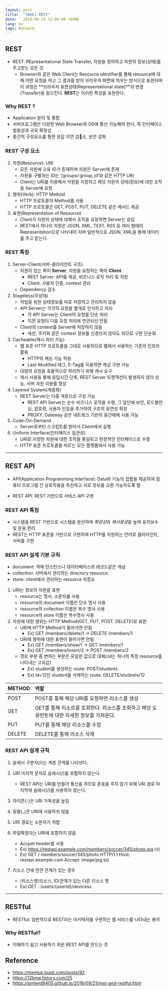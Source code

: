 ```yaml
---
layout: post
title:  "[Web] REST"
date:   2019-06-23 12:00:00 +0900
lang: ko
tags: Backend
---
```

## REST ##

* REST: REpresentational State Transfer, 자원을 정의하고 자원의 정보(상태)를 주고받는 모든 것
    - Browser와 같은 Web Client는 Resource identifier를 통해 resource에 대해 어떤 요청을 하고 그 결과를 받아 브라우저 화면에 띄우는 방식으로 표현되며 이 과정은 **브라우저 표현상태(Representational state)**의 변경(Transfer)을 일으킨다. **REST**는 이러한 특성을 표현한다.

### Why REST ? ###
* Application 분리 및 통합
* 서버프로그램은 다양한 Web Browser와 OS에 통신 가능해야 한다, 즉 인터페이스 범용성과 규모 확장성
* 중간적 구성요소를 통한 응답 지연 감소, 보안 강화

### REST 구성 요소 ###
1. 자원(Resource): URI
    * 모든 자원에 고유 ID가 존재하며 자원은 Server에 존재
    * 자원을 구별하는 ID는  ‘/groups/:group_id’와 같은 HTTP URI
    * Client는 URI를 이용해서 자원을 지정하고 해당 자원의 상태(정보)에 대한 조작을 Server에 요청
2. 행위(Verb): HTTP Method
    * HTTP 프로토콜의 Method를 사용
    * HTTP 프로토콜은 GET, POST, PUT, DELETE 같은 메서드 제공
3. 표현(Representation of Resource)
    * Client가 자원의 상태에 대해서 조작을 요청하면 Server는 응답
    * REST에서 하나의 자원은 JSON, XML, TEXT, RSS 등 여러 형태의 Representation으로 나타내어 지며 일반적으로 JSON, XML을 통해 데이터를 주고 받는다.

### REST 특징 ###
1. Server-Client(서버-클라이언트 구조)
    * 자원이 있는 쪽이 **Server**, 자원을 요청하는 쪽이 **Client**
        - REST Server: API를 제공, 비즈니스 로직 처리 및 저장
        - Client: 사용자 인증, context 관리
    * Dependency 감소
2. Stageless(무상태)
    * 작업을 위한 상태정보를 따로 저장하고 관리하지 않음
    * API Server는 각각의 요청을 별개로 인식하고 처리
        - 각 API Server는 Client의 요청을 단순 처리
        - 이전 요청이 다음 요청 처리에 연관되선 안됨
    * Client의 context를 Server에 저장하지 않음
        - 세션, 쿠키와 같은 context 정보를 신경쓰지 않아도 되므로 구현 단순화
3. Cacheable(캐시 처리 가능)
    * 웹 표준 HTTP 프로토콜을 그대로 사용하므로 웹에서 사용하는 기존의 인프라 활용
        - HTTP의 캐싱 기능 적용
        - Last-Modified 태그, E-Tag를 이용하면 캐싱 구현 가능
    * 대량의 요청을 효율적으로 처리하기 위해 캐시 요구
    * 캐시 사용을 통해 응답시간 단축, REST Server 트랜잭션이 발생하지 않아 성능, 서버 자원 이용률 향상
4. Layered System(계층화)
    * REST Server는 다중 계층으로 구성 가능
        - REST API Server는 순수 비즈니스 로직을 수행, 그 앞단에 보안, 로드밸런싱, 암호화, 사용자 인등을 추가하여 구조의 유연성 확장
        - PROXY, Gateway 같은 네트워크 기반의 중간매체 사용 가능
5. Code-On-Demand
    * Server로부터 스크립트를 받아서 Client에서 실행
6. Uniform Interface(인터페이스 일관성)
    * URI로 지정한 자원에 대한 조작을 통일되고 한정적인 인터페이스로 수행
    * HTTP 표준 프로토콜을 따르는 모든 플랫폼에서 사용 가능
<hr>

## REST API ##
* API(Application Programming Interface): Data와 기능의 집합을 제공하여 컴퓨터 프로그램 간 상호작용을 촉진하고 서로 정보를 교환 가능하도록 함

* REST API: REST 기반으로 서비스 API 구현

### REST API 특징 ###
* 시스템을 REST 기반으로 시스템을 분산하여 *확장성*과 *재사용성*을 높여 유지보수 및 운용 편리
* REST는 HTTP 표준을 기반으로 구현하여 HTTP를 지원하는 언어로 클라이언트, 서버를 구현

### REST API 설계 기본 규칙 ###
* document: 객체 인스턴스나 데이터베이스의 레코드같은 개념
* collection: 서버에서 관리하는 directory resource
* store: client에서 관리하는 resource 저장소

1. URI는 정보의 자원을 표현
    * resource는 명사, 소문자를 사용
    * resource의 document 이름은 단수 명사 사용
    * resource의 collection 이름은 복수 명사 사용
    * resource의 store 이름은 복수명사 사용
2. 자원에 대한 행위는 HTTP Method(GET, PUT, POST, DELETE)로 표현
    * URI에 HTTP Method가 들어가면 안됨
        - Ex) GET /members/delete/1 -> DELETE /members/1
    * URI에 행위에 대한 표현이 들어가면 안됨
        - Ex) GET /members/show/1 -> GET /members/1
        - Ex) GET /members/insert/2 -> POST /members/2
    * 경로 부분 중 변하는 부분은 유일한 값으로 대체(:id는 하나의 특정 resource를 나타내는 고유값)
        - Ex) student를 생성하는 route: POST/students
        - Ex) id=12인 student를 삭제하는 route: DELETE/studnets/12

| METHOD | 역할 |
| :--------- | :--------- |
| POST       | POST를 통해 해당 URI를 요청하면 리소스를 생성 |
| GET        | GET를 통해 리소르를 조회한다. 리소스를 조회하고 해당 도큐먼트에 대한 자세한 정보를 가져온다. |
| PUT        | PUT를 통해 해당 리소스를 수정 |
DELETE       | DELETE를 통해 리소스 삭제 |

### REST API 설계 규칙 ###
1. 슬래시 구분자(/)는 계층 관계를 나타낸다.
2. URI 마지막 문자로 슬래시(/)를 포함하지 않는다.
    * REST API는 URI를 만들어 통신을 하므로 혼동을 주지 않기 위해 URI 경로 마지막에 슬래시(/)를 사용하지 않는다.
3. 하이픈(-)은 URI 가독성을 높임
4. 밑줄(_)은 URI에 사용하지 않음
5. URI 경로는 소문자가 적합
6. 파일확장자는 URI에 포함하지 않음
    * Accpet header를 사용
    * Ex) https://restapi.example.com/members/soccer/345/photo.jpg (x)
    * Ex) GET / members/soccer/345/photo HTTP/1.1 Host: restapi.example.com Accept: image/jpg (o)

7. 리소스 간에 연관 관계가 있는 경우
    * /리소스명/리소스, ID/관계가 있는 다른 리소스 명
    * Ex) GET : /users/{userid}/devicess

<hr>

## RESTful ##
* RESTful: 일반적으로 REST라는 아키텍처를 구현하는 웹 서비스를 나타내는 용어

### Why RESTful? ###
* 이해하기 쉽고 사용하기 위운 REST API를 만드는 것



## Reference ##
* https://meetup.toast.com/posts/92
* https://12bme.tistory.com/25
* https://gmlwjd9405.github.io/2018/09/21/rest-and-restful.html